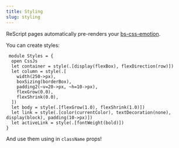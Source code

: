 ```yaml
---
title: Styling
slug: styling
---
```


ReScript pages automatically pre-renders your [bs-css-emotion](https://github.com/reasonml-labs/bs-css).

You can create styles:

```reason
 module Styles = {
  open CssJs
  let container = style(.[display(flexBox), flexDirection(row)])
  let column = style(.[
    width(250->px),
    boxSizing(borderBox),
    padding2(~v=20->px, ~h=10->px),
    flexGrow(0.0),
    flexShrink(0.0),
  ])
  let body = style(.[flexGrow(1.0), flexShrink(1.0)])
  let link = style(.[color(currentColor), textDecoration(none), display(block), padding(10->px)])
  let activeLink = style(.[fontWeight(bold)])
}
```

And use them using in `className` props!
